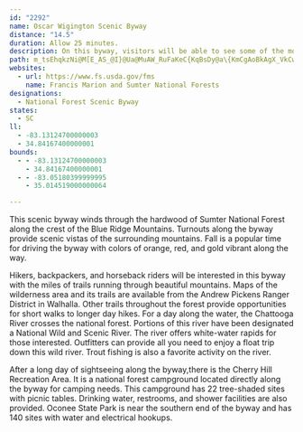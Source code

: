 ```yaml
---
id: "2292"
name: Oscar Wigington Scenic Byway
distance: "14.5"
duration: Allow 25 minutes.
description: On this byway, visitors will be able to see some of the most scenic landscape in the Sumter National Forest.
path: m_tsEhqkzNi@M[E_AS_@I}@Ua@MuAW_RuFaKeC{KqBsDy@a\{KmCgAoBkAgX_VkCwCaAuDqDgRa@uDYgHIgAe@_BiHmMe@kBYoGe@kBi@}@mAiAkA_@qDEib@bA{Bk@mD{BiCsA}@U_AEiBViBp@}x@x]}Bf@sCH}Dq@mn@qP}B}@kG{DiBq@uBSgA?gLj@y@YyBkBs@Yu@GqAX_CzBeAf@aAXa@^SbADn@\xAEn@g@r@eA`@_@v@Cn@b@xBEp@Sd@y@d@oAZgBHsBOq@Na@\w@dBc@p@aE~B{ANcAGib@uHgFgA_B_AqGgKuAgDsAeFkF}VeAkC}CoD}ImFcTmLkFiIy@g@_Bc@}Hm@sCe@qG{EcBKu@ViBhAi@J_@GaEwCqDoBe@OgJu@]KaAeAmDgFs@k@oBu@yBkCI_@S}EUiA_@_AsCmBeLOm@b@aA|A]Ro@JsAw@kAa@qAJiBl@mF~EiA`@eBYqBgA_E}EsBoBsAw@{HeBoB{@yAsA_CmD}@y@m@S{AXgAn@uCdA}Bj@{HLu@Vy@j@i@z@y@De@s@IaIoAyHGeDQmAcAuCmAuEiFkIsB{AoCo@aKa@aCYsAm@sAkAeAgCaGcR[w@i@k@iAMoAViBfAqA\{BiAkHcJ_C_AyAMiMIeAI}@k@_AyAkKqUo@}CPyGg@cDsAgC{E}BmFiBqIqDiCoCyEsHmA_Cu@mCg@kD[sAc@kAoAoBsBkBqL{BgCeB}AeCw@e@s@OyAHqEt@_Aw@wAkCkAc@oBNeK`DoB~@mElDg@NuA?_AN_@Vc@`B_@j@y@\w@CoAk@oEiDcAQ_ADm@XeAx@cAXiBKqJoCyAXSRiA`D_@bBiAlB_A^iTs@kE]kAFqChAc@CkAh@
websites:
  - url: https://www.fs.usda.gov/fms
    name: Francis Marion and Sumter National Forests
designations:
  - National Forest Scenic Byway
states:
  - SC
ll:
  - -83.13124700000003
  - 34.84167400000001
bounds:
  - - -83.13124700000003
    - 34.84167400000001
  - - -83.05180399999995
    - 35.014519000000064

---
```


This scenic byway winds through the hardwood of Sumter National Forest along the crest of the Blue Ridge Mountains. Turnouts along the byway provide scenic vistas of the surrounding mountains. Fall is a popular time for driving the byway with colors of orange, red, and gold vibrant along the way.

Hikers, backpackers, and horseback riders will be interested in this byway with the miles of trails running through beautiful mountains. Maps of the wilderness area and its trails are available from the Andrew Pickens Ranger District in Walhalla. Other trails throughout the forest provide opportunities for short walks to longer day hikes. For a day along the water, the Chattooga River crosses the national forest. Portions of this river have been designated a National Wild and Scenic River. The river offers white-water rapids for those interested. Outfitters can provide all you need to enjoy a float trip down this wild river. Trout fishing is also a favorite activity on the river.

After a long day of sightseeing along the byway,there is the Cherry Hill Recreation Area. It is a national forest campground located directly along the byway for camping needs. This campground has 22 tree-shaded sites with picnic tables. Drinking water, restrooms, and shower facilities are also provided. Oconee State Park is near the southern end of the byway and has 140 sites with water and electrical hookups.
